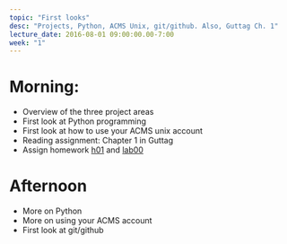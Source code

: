 ```yaml
---
topic: "First looks"
desc: "Projects, Python, ACMS Unix, git/github. Also, Guttag Ch. 1"
lecture_date: 2016-08-01 09:00:00.00-7:00
week: "1"
---
```



# Morning:

* Overview of the three project areas
* First look at Python programming
* First look at how to use your ACMS unix account
* Reading assignment: Chapter 1 in Guttag
* Assign homework [h01](/hwk/h01/) and [lab00](/lab/lab00/)

# Afternoon

* More on Python
* More on using your ACMS account
* First look at git/github
